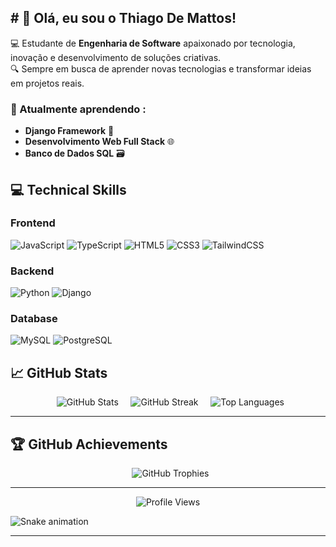 ## # 👋 Olá, eu sou o Thiago De Mattos!

💻 Estudante de **Engenharia de Software** apaixonado por tecnologia, inovação e desenvolvimento de soluções criativas.   
🔍 Sempre em busca de aprender novas tecnologias e transformar ideias em projetos reais.

### 🌱 Atualmente aprendendo :
- **Django Framework** 🐍  
- **Desenvolvimento Web Full Stack** 🌐  
- **Banco de Dados SQL** 🗃️  

## 💻 Technical Skills
### Frontend

![JavaScript](https://img.shields.io/badge/javascript-%23323330.svg?style=for-the-badge&logo=javascript&logoColor=%23F7DF1E)
![TypeScript](https://img.shields.io/badge/typescript-%23007ACC.svg?style=for-the-badge&logo=typescript&logoColor=white)
![HTML5](https://img.shields.io/badge/html5-%23E34F26.svg?style=for-the-badge&logo=html5&logoColor=white)
![CSS3](https://img.shields.io/badge/css3-%231572B6.svg?style=for-the-badge&logo=css3&logoColor=white)
![TailwindCSS](https://img.shields.io/badge/tailwindcss-%2338B2AC.svg?style=for-the-badge&logo=tailwind-css&logoColor=white)

### Backend
![Python](https://img.shields.io/badge/python-3670A0?style=for-the-badge&logo=python&logoColor=ffdd54)
![Django](https://img.shields.io/badge/Django-092E20?style=for-the-badge&logo=django&logoColor=white)

### Database
![MySQL](https://img.shields.io/badge/mysql-%2300f.svg?style=for-the-badge&logo=mysql&logoColor=white)
![PostgreSQL](https://img.shields.io/badge/PostgreSQL-316192?style=for-the-badge&logo=postgresql&logoColor=white)

## 📈 GitHub Stats

<div align="center">
  <img src="https://github-readme-stats-sigma-five.vercel.app/api?username=thiago-de-mattos&show_icons=true&theme=merko&include_all_commits=true&count_private=true" alt="GitHub Stats" />
  
  <img src="https://github-readme-streak-stats.herokuapp.com/?user=thiago-de-mattos&theme=merko&hide_border=false" alt="GitHub Streak" />
  
  <img src="https://github-readme-stats.vercel.app/api/top-langs/?username=thiago-de-mattos&theme=merko&hide_border=false&include_all_commits=true&count_private=true&layout=compact" alt="Top Languages" />
</div>

---

## 🏆 GitHub Achievements

<div align="center">
  <img src="https://github-profile-trophy.vercel.app/?username=thiago-de-mattos&theme=radical&no-frame=false&no-bg=true&margin-w=4" alt="GitHub Trophies" />
</div>

---

<div align="center">
  <img src="https://komarev.com/ghpvc/?username=thiago-de-mattos&label=Profile%20Views&color=0e75b6&style=flat" alt="Profile Views" />
</div>

![Snake animation](https://github.com/thiago-de-mattos/thiago-de-mattos/blob/output/github-snake.svg?color_snake=#00ff88&color_dots=#222222,#444444,#666666,#999999,#ffffff)


---
